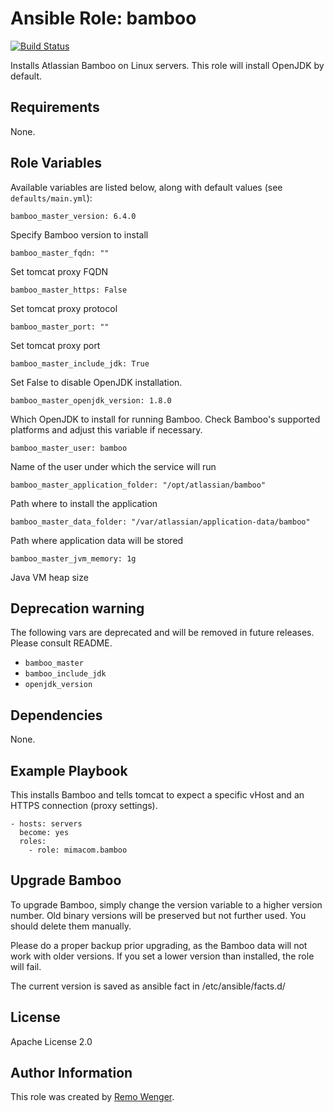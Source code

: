 # Ansible Role: bamboo

[![Build Status](https://travis-ci.org/mimacom/ansible-role-bamboo.svg?branch=master)](https://travis-ci.org/mimacom/ansible-role-bamboo)

Installs Atlassian Bamboo on Linux servers. This role will install OpenJDK by default.

## Requirements

None.


## Role Variables

Available variables are listed below, along with default values (see
`defaults/main.yml`):

    bamboo_master_version: 6.4.0

Specify Bamboo version to install

    bamboo_master_fqdn: ""

Set tomcat proxy FQDN

    bamboo_master_https: False

Set tomcat proxy protocol

    bamboo_master_port: ""

Set tomcat proxy port

    bamboo_master_include_jdk: True

Set False to disable OpenJDK installation.

    bamboo_master_openjdk_version: 1.8.0

Which OpenJDK to install for running Bamboo. Check Bamboo's supported platforms and adjust this variable if necessary.

    bamboo_master_user: bamboo

Name of the user under which the service will run

    bamboo_master_application_folder: "/opt/atlassian/bamboo"

Path where to install the application

    bamboo_master_data_folder: "/var/atlassian/application-data/bamboo"

Path where application data will be stored

    bamboo_master_jvm_memory: 1g

Java VM heap size

## Deprecation warning

The following vars are deprecated and will be removed
in future releases. Please consult README.
  - `bamboo_master`
  - `bamboo_include_jdk`
  - `openjdk_version`

## Dependencies

None.

## Example Playbook

This installs Bamboo and tells tomcat to expect a specific vHost and an
HTTPS connection (proxy settings).

    - hosts: servers
      become: yes
      roles:
        - role: mimacom.bamboo

## Upgrade Bamboo

To upgrade Bamboo, simply change the version variable to a higher
version number. Old binary versions will be preserved but not further
used. You should delete them manually.

Please do a proper backup prior upgrading, as the Bamboo data will not
work with older versions. If you set a lower version than installed, the
role will fail.

The current version is saved as ansible fact in /etc/ansible/facts.d/

## License

Apache License 2.0

## Author Information

This role was created by [Remo Wenger](http://www.remowenger.ch).
